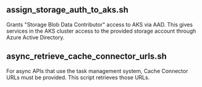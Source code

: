 ## assign_storage_auth_to_aks.sh
Grants "Storage Blob Data Contributor" access to AKS via AAD.  This gives services in the AKS cluster access to the provided storage account through Azure Active Directory.

## async_retrieve_cache_connector_urls.sh
For async APIs that use the task management system, Cache Connector URLs must be provided.  This script retrieves those URLs.